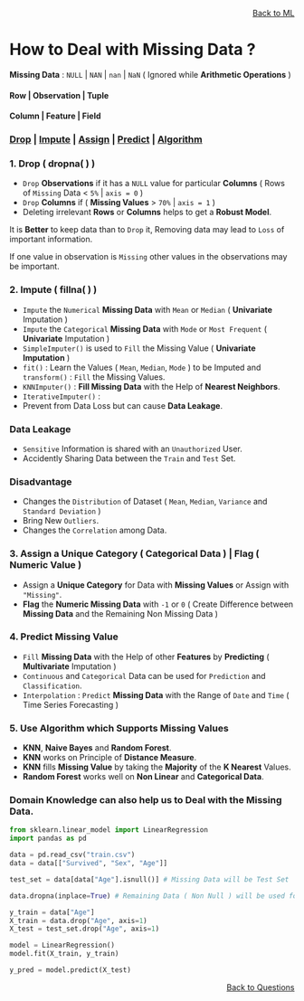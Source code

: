 <p align='right'><a align="right" href="https://github.com/KIRANKUMAR7296/Library/blob/main/Machine%20Learning/Machine%20Learning%20Models.md">Back to ML</a></p>

# How to Deal with Missing Data ?

**Missing Data** : `NULL` | `NAN` | `nan` | `NaN` ( Ignored while **Arithmetic Operations** )

#### Row | Observation | Tuple

#### Column | Feature | Field

<h3><a href="#del">Drop</a> | <a href="#impute">Impute</a> | <a href="#assign">Assign</a> | <a href="#predict">Predict</a> | <a href="#algo">Algorithm</a></h3>

<h3 name="del"> 1. Drop ( dropna( ) )</h3>

- `Drop` **Observations** if it has a `NULL` value for particular **Columns** ( Rows of `Missing` Data < `5%` | `axis = 0` )
- `Drop` **Columns** if ( **Missing Values** > `70%` | `axis = 1` )
- Deleting irrelevant **Rows** or **Columns** helps to get a **Robust Model**.

It is **Better** to keep data than to `Drop` it, Removing data may lead to `Loss` of important information.

If one value in observation is `Missing` other values in the observations may be important.

<h3 name="impute"> 2. Impute ( fillna( ) )</h3>

- `Impute` the `Numerical` **Missing Data** with `Mean` or `Median` ( **Univariate** Imputation ) 
- `Impute` the `Categorical` **Missing Data** with `Mode` or `Most Frequent` (  **Univariate** Imputation ) 
- `SimpleImputer()` is used to `Fill` the Missing Value ( **Univariate Imputation** ) 
- `fit()` : Learn the Values ( `Mean`, `Median`, `Mode` ) to be Imputed and `transform()` : `Fill` the Missing Values.
- `KNNImputer()` : **Fill Missing Data** with the Help of **Nearest Neighbors**.
- `IterativeImputer()` : 
- Prevent from Data Loss but can cause **Data Leakage**.

### Data Leakage 
- `Sensitive` Information is shared with an `Unauthorized` User.
- Accidently Sharing Data between the `Train` and `Test` Set.

### Disadvantage

- Changes the `Distribution` of Dataset ( `Mean`, `Median`, `Variance` and `Standard Deviation` )
- Bring New `Outliers`.
- Changes the `Correlation` among Data.

<h3 name="assign"> 3. Assign a Unique Category ( Categorical Data ) | Flag ( Numeric Value )</h3>

- Assign a **Unique Category** for Data with **Missing Values** or Assign with `"Missing"`.
- **Flag** the **Numeric Missing Data** with `-1` or `0` ( Create Difference between **Missing Data** and the Remaining Non Missing Data ) 

<h3 name="predict"> 4. Predict Missing Value</h3>

- `Fill` **Missing Data** with the Help of other **Features** by **Predicting** ( **Multivariate** Imputation ) 
- `Continuous` and `Categorical` Data can be used for `Prediction` and `Classification`.
- `Interpolation` : `Predict` **Missing Data** with the Range of `Date` and `Time` ( Time Series Forecasting ) 

<h3 name="algo"> 5. Use Algorithm which Supports Missing Values</h3>

- **KNN**, **Naive Bayes** and **Random Forest**.
- **KNN** works on Principle of **Distance Measure**.
- **KNN** fills **Missing Value** by taking the **Majority** of the **K Nearest** Values.
- **Random Forest** works well on **Non Linear** and **Categorical Data**.

### Domain Knowledge can also help us to Deal with the Missing Data.

```python
from sklearn.linear_model import LinearRegression
import pandas as pd

data = pd.read_csv("train.csv")
data = data[["Survived", "Sex", "Age"]]

test_set = data[data["Age"].isnull()] # Missing Data will be Test Set

data.dropna(inplace=True) # Remaining Data ( Non Null ) will be used for Training the Model

y_train = data["Age"]
X_train = data.drop("Age", axis=1)
X_test = test_set.drop("Age", axis=1)

model = LinearRegression()
model.fit(X_train, y_train)

y_pred = model.predict(X_test)
```

<p align='right'><a align="right" href="https://github.com/KIRANKUMAR7296/Library/blob/main/Interview.md">Back to Questions</a></p>
